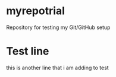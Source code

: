 # myrepotrial
Repository for testing my Git/GitHub setup
# Test line
this is another line that i am adding to test
